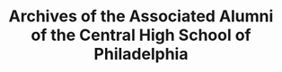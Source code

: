 ---
layout: repo
title: "Archives of the Associated Alumni of the Central High School of Philadelphia"
id: 14905
permalink: repos/14905/
---